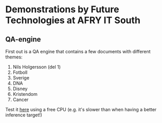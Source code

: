 # Demonstrations by Future Technologies at AFRY IT South

## QA-engine
First out is a QA engine that contains a few documents with different themes:

1. Nils Holgersson (del 1)
2. Fotboll
3. Sverige
4. DNA
5. Disney
6. Kristendom
7. Cancer

Test it [here](https://share.streamlit.io/afry-south/future-tech-demos/qa-sweden/webapp.py) using a free CPU (e.g. it's slower than when having a better inference target!)
